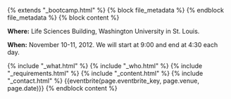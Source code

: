 {% extends "_bootcamp.html" %} {% block file_metadata %}  {% endblock
file_metadata %} {% block content %}

**Where:** Life Sciences Building, Washington University in St. Louis.

**When:** November 10-11, 2012. We will start at 9:00 and end at 4:30 each day.

{% include "_what.html" %} {% include "_who.html" %} {% include
"_requirements.html" %} {% include "_content.html" %} {% include
"_contact.html" %} {{eventbrite(page.eventbrite_key, page.venue, page.date)}}
{% endblock content %}

